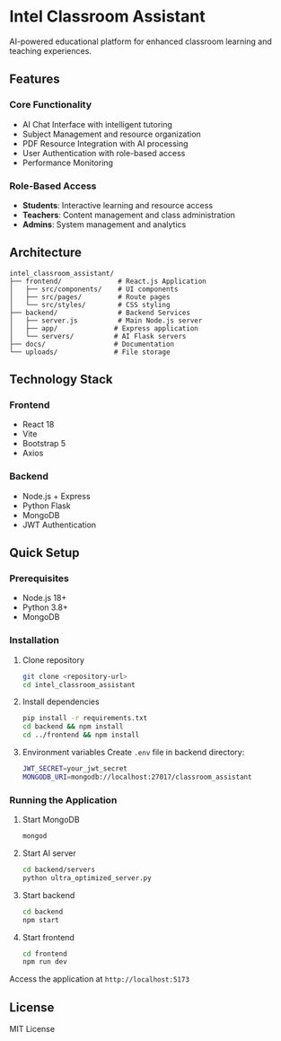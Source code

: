 # Intel Classroom Assistant

AI-powered educational platform for enhanced classroom learning and teaching experiences.

## Features

### Core Functionality
- AI Chat Interface with intelligent tutoring
- Subject Management and resource organization
- PDF Resource Integration with AI processing
- User Authentication with role-based access
- Performance Monitoring

### Role-Based Access
- **Students**: Interactive learning and resource access
- **Teachers**: Content management and class administration
- **Admins**: System management and analytics

## Architecture

```
intel_classroom_assistant/
├── frontend/              # React.js Application
│   ├── src/components/    # UI components
│   ├── src/pages/         # Route pages
│   └── src/styles/        # CSS styling
├── backend/               # Backend Services
│   ├── server.js          # Main Node.js server
│   ├── app/              # Express application
│   └── servers/          # AI Flask servers
├── docs/                 # Documentation
└── uploads/              # File storage
```

## Technology Stack

### Frontend
- React 18
- Vite
- Bootstrap 5
- Axios

### Backend
- Node.js + Express
- Python Flask
- MongoDB
- JWT Authentication

## Quick Setup

### Prerequisites
- Node.js 18+
- Python 3.8+
- MongoDB

### Installation

1. Clone repository
   ```bash
   git clone <repository-url>
   cd intel_classroom_assistant
   ```

2. Install dependencies
   ```bash
   pip install -r requirements.txt
   cd backend && npm install
   cd ../frontend && npm install
   ```

3. Environment variables
   Create `.env` file in backend directory:
   ```bash
   JWT_SECRET=your_jwt_secret
   MONGODB_URI=mongodb://localhost:27017/classroom_assistant
   ```

### Running the Application

1. Start MongoDB
   ```bash
   mongod
   ```

2. Start AI server
   ```bash
   cd backend/servers
   python ultra_optimized_server.py
   ```

3. Start backend
   ```bash
   cd backend
   npm start
   ```

4. Start frontend
   ```bash
   cd frontend
   npm run dev
   ```

Access the application at `http://localhost:5173`

## License

MIT License

